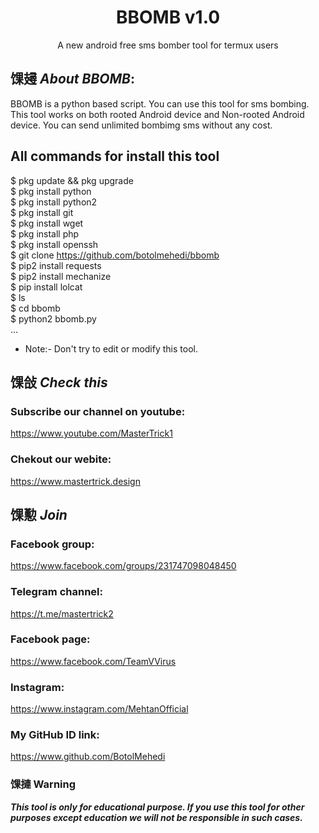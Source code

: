 <h1 align="center">BBOMB v1.0</h1>
<p align="center">
      A new android free sms bomber tool for termux users
</p>

## 馃攳 ***About BBOMB***:

BBOMB is a python based script. You can use this tool for sms bombing. This tool works on both rooted Android device and Non-rooted Android device. You can send unlimited bombimg sms without any cost.

## All commands for install this tool
$ pkg update && pkg upgrade
<br>
$ pkg install python
<br/>
$ pkg install python2
<br/>
$ pkg install git
<br/>
$ pkg install wget
<br/>
$ pkg install php
<br/>
$ pkg install openssh
<br/>
$ git clone https://github.com/botolmehedi/bbomb
<br/>
$ pip2 install requests
<br/>
$ pip2 install mechanize
<br/>
$ pip install lolcat
<br/>
$ ls
<br/>
$ cd bbomb
<br/>
$ python2 bbomb.py
<br/>
...
<br/>

* Note:- Don't try to edit or modify this tool.

## 馃敆 ***Check this***

### Subscribe our channel on youtube:
https://www.youtube.com/MasterTrick1

### Chekout our webite:
https://www.mastertrick.design

## 馃懃 ***Join***

### Facebook group: 
https://www.facebook.com/groups/231747098048450

### Telegram channel:
https://t.me/mastertrick2

### Facebook page:
https://www.facebook.com/TeamVVirus

### Instagram: 
https://www.instagram.com/MehtanOfficial

### My GitHub ID link:
https://www.github.com/BotolMehedi

### 馃摙 Warning

***This tool is only for educational purpose. If you use this tool for other purposes except education we will not be responsible in such cases.***
